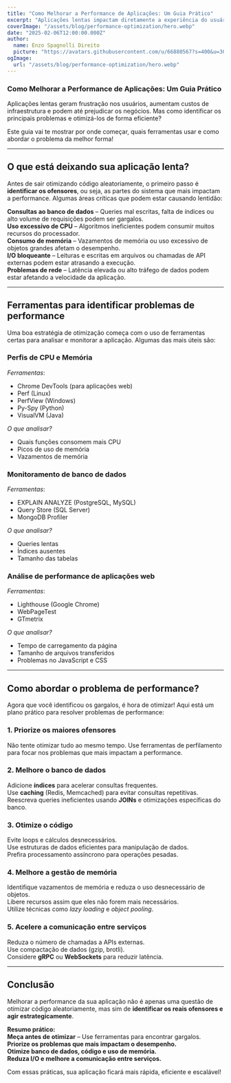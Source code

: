```yaml
---
title: "Como Melhorar a Performance de Aplicações: Um Guia Prático"
excerpt: "Aplicações lentas impactam diretamente a experiência do usuário e a eficiência dos sistemas. Descubra como identificar gargalos, utilizar ferramentas certas e otimizar o desempenho do seu código!"
coverImage: "/assets/blog/performance-optimization/hero.webp"
date: "2025-02-06T12:00:00.000Z"
author:
  name: Enzo Spagnolli Direito
  picture: "https://avatars.githubusercontent.com/u/66880567?s=400&u=3028074e2a160c0ceb5b6d162b22c7d264f97a73&v=4"
ogImage:
  url: "/assets/blog/performance-optimization/hero.webp"
---
```


### Como Melhorar a Performance de Aplicações: Um Guia Prático

Aplicações lentas geram frustração nos usuários, aumentam custos de infraestrutura e podem até prejudicar os negócios. Mas como identificar os principais problemas e otimizá-los de forma eficiente?

Este guia vai te mostrar por onde começar, quais ferramentas usar e como abordar o problema da melhor forma!

---

## O que está deixando sua aplicação lenta?

Antes de sair otimizando código aleatoriamente, o primeiro passo é **identificar os ofensores**, ou seja, as partes do sistema que mais impactam a performance. Algumas áreas críticas que podem estar causando lentidão:

**Consultas ao banco de dados** – Queries mal escritas, falta de índices ou alto volume de requisições podem ser gargalos.  
**Uso excessivo de CPU** – Algoritmos ineficientes podem consumir muitos recursos do processador.  
**Consumo de memória** – Vazamentos de memória ou uso excessivo de objetos grandes afetam o desempenho.  
**I/O bloqueante** – Leituras e escritas em arquivos ou chamadas de API externas podem estar atrasando a execução.  
**Problemas de rede** – Latência elevada ou alto tráfego de dados podem estar afetando a velocidade da aplicação.

---

## Ferramentas para identificar problemas de performance

Uma boa estratégia de otimização começa com o uso de ferramentas certas para analisar e monitorar a aplicação. Algumas das mais úteis são:

### **Perfis de CPU e Memória**

_Ferramentas_:

- Chrome DevTools (para aplicações web)
- Perf (Linux)
- PerfView (Windows)
- Py-Spy (Python)
- VisualVM (Java)

_O que analisar?_

- Quais funções consomem mais CPU
- Picos de uso de memória
- Vazamentos de memória

### **Monitoramento de banco de dados**

_Ferramentas_:

- EXPLAIN ANALYZE (PostgreSQL, MySQL)
- Query Store (SQL Server)
- MongoDB Profiler

_O que analisar?_

- Queries lentas
- Índices ausentes
- Tamanho das tabelas

### **Análise de performance de aplicações web**

_Ferramentas_:

- Lighthouse (Google Chrome)
- WebPageTest
- GTmetrix

_O que analisar?_

- Tempo de carregamento da página
- Tamanho de arquivos transferidos
- Problemas no JavaScript e CSS

---

## Como abordar o problema de performance?

Agora que você identificou os gargalos, é hora de otimizar! Aqui está um plano prático para resolver problemas de performance:

### 1. **Priorize os maiores ofensores**

Não tente otimizar tudo ao mesmo tempo. Use ferramentas de perfilamento para focar nos problemas que mais impactam a performance.

### 2. **Melhore o banco de dados**

Adicione **índices** para acelerar consultas frequentes.  
Use **caching** (Redis, Memcached) para evitar consultas repetitivas.  
Reescreva queries ineficientes usando **JOINs** e otimizações específicas do banco.

### 3. **Otimize o código**

Evite loops e cálculos desnecessários.  
Use estruturas de dados eficientes para manipulação de dados.  
Prefira processamento assíncrono para operações pesadas.

### 4. **Melhore a gestão de memória**

Identifique vazamentos de memória e reduza o uso desnecessário de objetos.  
Libere recursos assim que eles não forem mais necessários.  
Utilize técnicas como _lazy loading_ e _object pooling_.

### 5. **Acelere a comunicação entre serviços**

Reduza o número de chamadas a APIs externas.  
Use compactação de dados (gzip, brotli).  
Considere **gRPC** ou **WebSockets** para reduzir latência.

---

## Conclusão

Melhorar a performance da sua aplicação não é apenas uma questão de otimizar código aleatoriamente, mas sim de **identificar os reais ofensores e agir estrategicamente**.

**Resumo prático:**  
**Meça antes de otimizar** – Use ferramentas para encontrar gargalos.  
**Priorize os problemas que mais impactam o desempenho.**  
**Otimize banco de dados, código e uso de memória.**  
**Reduza I/O e melhore a comunicação entre serviços.**

Com essas práticas, sua aplicação ficará mais rápida, eficiente e escalável!
